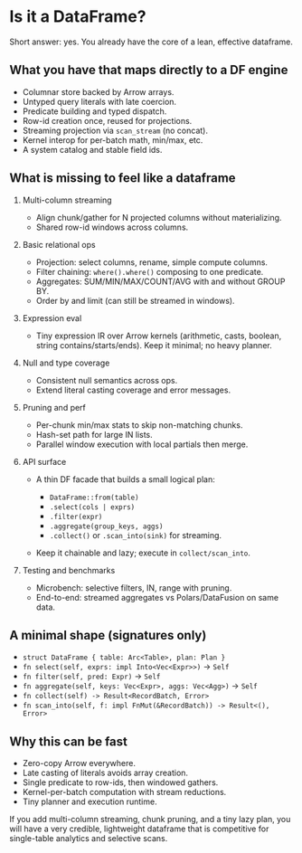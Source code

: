 # Is it a DataFrame?

Short answer: yes. You already have the core of a lean, effective
dataframe.

## What you have that maps directly to a DF engine

* Columnar store backed by Arrow arrays.
* Untyped query literals with late coercion.
* Predicate building and typed dispatch.
* Row-id creation once, reused for projections.
* Streaming projection via `scan_stream` (no concat).
* Kernel interop for per-batch math, min/max, etc.
* A system catalog and stable field ids.

## What is missing to feel like a dataframe

1. Multi-column streaming

   * Align chunk/gather for N projected columns without materializing.
   * Shared row-id windows across columns.

2. Basic relational ops

   * Projection: select columns, rename, simple compute columns.
   * Filter chaining: `where().where()` composing to one predicate.
   * Aggregates: SUM/MIN/MAX/COUNT/AVG with and without GROUP BY.
   * Order by and limit (can still be streamed in windows).

3. Expression eval

   * Tiny expression IR over Arrow kernels (arithmetic, casts, boolean,
     string contains/starts/ends). Keep it minimal; no heavy planner.

4. Null and type coverage

   * Consistent null semantics across ops.
   * Extend literal casting coverage and error messages.

5. Pruning and perf

   * Per-chunk min/max stats to skip non-matching chunks.
   * Hash-set path for large IN lists.
   * Parallel window execution with local partials then merge.

6. API surface

   * A thin DF facade that builds a small logical plan:

     * `DataFrame::from(table)`
     * `.select(cols | exprs)`
     * `.filter(expr)`
     * `.aggregate(group_keys, aggs)`
     * `.collect()` or `.scan_into(sink)` for streaming.
   * Keep it chainable and lazy; execute in `collect/scan_into`.

7. Testing and benchmarks

   * Microbench: selective filters, IN, range with pruning.
   * End-to-end: streamed aggregates vs Polars/DataFusion on same data.

## A minimal shape (signatures only)

* `struct DataFrame { table: Arc<Table>, plan: Plan }`
* `fn select(self, exprs: impl Into<Vec<Expr>>)` -> `Self`
* `fn filter(self, pred: Expr)` -> `Self`
* `fn aggregate(self, keys: Vec<Expr>, aggs: Vec<Agg>)` -> `Self`
* `fn collect(self) -> Result<RecordBatch, Error>`
* `fn scan_into(self, f: impl FnMut(&RecordBatch)) -> Result<(), Error>`

## Why this can be fast

* Zero-copy Arrow everywhere.
* Late casting of literals avoids array creation.
* Single predicate to row-ids, then windowed gathers.
* Kernel-per-batch computation with stream reductions.
* Tiny planner and execution runtime.

If you add multi-column streaming, chunk pruning, and a tiny lazy plan,
you will have a very credible, lightweight dataframe that is competitive
for single-table analytics and selective scans.
